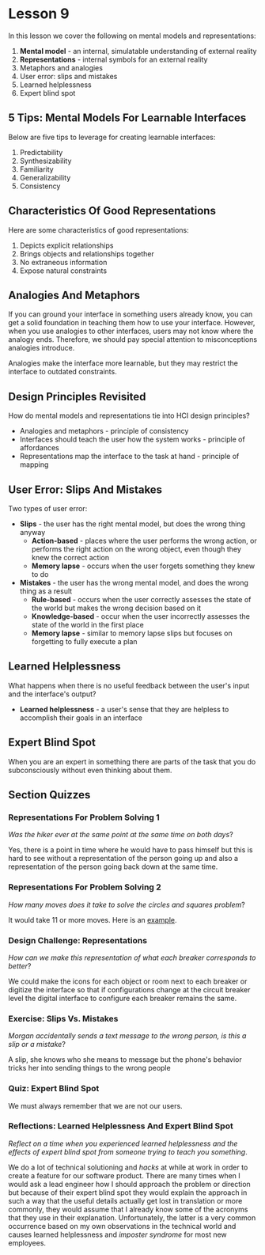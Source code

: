 # Lesson 9

In this lesson we cover the following on mental models and representations:

1. **Mental model** - an internal, simulatable understanding of external reality
2. **Representations** - internal symbols for an external reality
3. Metaphors and analogies
4. User error: slips and mistakes
5. Learned helplessness
6. Expert blind spot

## 5 Tips: Mental Models For Learnable Interfaces

Below are five tips to leverage for creating learnable interfaces:

1. Predictability
2. Synthesizability
3. Familiarity
4. Generalizability
5. Consistency

## Characteristics Of Good Representations

Here are some characteristics of good representations:

1. Depicts explicit relationships
2. Brings objects and relationships together
3. No extraneous information
4. Expose natural constraints

## Analogies And Metaphors

If you can ground your interface in something users already know, you can get a solid foundation in teaching them how to use your interface. However, when you use analogies to other interfaces, users may not know where the analogy ends. Therefore, we should pay special attention to misconceptions analogies introduce.

Analogies make the interface more learnable, but they may restrict the interface to outdated constraints.

## Design Principles Revisited

How do mental models and representations tie into HCI design principles?

- Analogies and metaphors - principle of consistency
- Interfaces should teach the user how the system works - principle of affordances
- Representations map the interface to the task at hand - principle of mapping

## User Error: Slips And Mistakes

Two types of user error:

- **Slips** - the user has the right mental model, but does the wrong thing anyway
  - **Action-based** - places where the user performs the wrong action, or performs the right action on the wrong object, even though they knew the correct action
  - **Memory lapse** - occurs when the user forgets something they knew to do
- **Mistakes** - the user has the wrong mental model, and does the wrong thing as a result
  - **Rule-based** - occurs when the user correctly assesses the state of the world but makes the wrong decision based on it
  - **Knowledge-based** - occur when the user incorrectly assesses the state of the world in the first place
  - **Memory lapse** - similar to memory lapse slips but focuses on forgetting to fully execute a plan

## Learned Helplessness

What happens when there is no useful feedback between the user's input and the interface's output?

- **Learned helplessness** - a user's sense that they are helpless to accomplish their goals in an interface

## Expert Blind Spot

When you are an expert in something there are parts of the task that you do subconsciously without even thinking about them.

## Section Quizzes

### Representations For Problem Solving 1

_Was the hiker ever at the same point at the same time on both days_?

Yes, there is a point in time where he would have to pass himself but this is hard to see without a representation of the person going up and also a representation of the person going back down at the same time.

### Representations For Problem Solving 2

_How many moves does it take to solve the circles and squares problem_?

It would take 11 or more moves. Here is an [example](https://www.youtube.com/watch?v=P2Nh4aBdSyM).

### Design Challenge: Representations

_How can we make this representation of what each breaker corresponds to better_?

We could make the icons for each object or room next to each breaker or digitize the interface so that if configurations change at the circuit breaker level the digital interface to configure each breaker remains the same.

### Exercise: Slips Vs. Mistakes

_Morgan accidentally sends a text message to the wrong person, is this a slip or a mistake_?

A slip, she knows who she means to message but the phone's behavior tricks her into sending things to the wrong people

### Quiz: Expert Blind Spot

We must always remember that we are not our users.

### Reflections: Learned Helplessness And Expert Blind Spot

_Reflect on a time when you experienced learned helplessness and the effects of expert blind spot from someone trying to teach you something_.

We do a lot of technical solutioning and _hacks_ at while at work in order to create a feature for our software product. There are many times when I would ask a lead engineer how I should approach the problem or direction but because of their expert blind spot they would explain the approach in such a way that the useful details actually get lost in translation or more commonly, they would assume that I already know some of the acronyms that they use in their explanation. Unfortunately, the latter is a very common occurrence based on my own observations in the technical world and causes learned helplessness and _imposter syndrome_ for most new employees.

